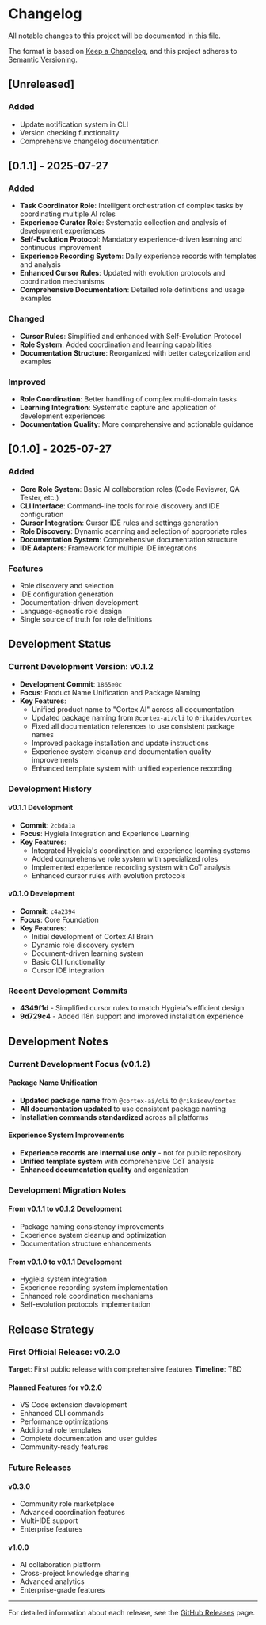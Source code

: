 # Changelog

All notable changes to this project will be documented in this file.

The format is based on [Keep a Changelog](https://keepachangelog.com/en/1.0.0/),
and this project adheres to [Semantic Versioning](https://semver.org/spec/v2.0.0.html).

## [Unreleased]

### Added

- Update notification system in CLI
- Version checking functionality
- Comprehensive changelog documentation

## [0.1.1] - 2025-07-27

### Added

- **Task Coordinator Role**: Intelligent orchestration of complex tasks by coordinating multiple AI roles
- **Experience Curator Role**: Systematic collection and analysis of development experiences
- **Self-Evolution Protocol**: Mandatory experience-driven learning and continuous improvement
- **Experience Recording System**: Daily experience records with templates and analysis
- **Enhanced Cursor Rules**: Updated with evolution protocols and coordination mechanisms
- **Comprehensive Documentation**: Detailed role definitions and usage examples

### Changed

- **Cursor Rules**: Simplified and enhanced with Self-Evolution Protocol
- **Role System**: Added coordination and learning capabilities
- **Documentation Structure**: Reorganized with better categorization and examples

### Improved

- **Role Coordination**: Better handling of complex multi-domain tasks
- **Learning Integration**: Systematic capture and application of development experiences
- **Documentation Quality**: More comprehensive and actionable guidance

## [0.1.0] - 2025-07-27

### Added

- **Core Role System**: Basic AI collaboration roles (Code Reviewer, QA Tester, etc.)
- **CLI Interface**: Command-line tools for role discovery and IDE configuration
- **Cursor Integration**: Cursor IDE rules and settings generation
- **Role Discovery**: Dynamic scanning and selection of appropriate roles
- **Documentation System**: Comprehensive documentation structure
- **IDE Adapters**: Framework for multiple IDE integrations

### Features

- Role discovery and selection
- IDE configuration generation
- Documentation-driven development
- Language-agnostic role design
- Single source of truth for role definitions

## Development Status

### Current Development Version: v0.1.2

- **Development Commit**: `1865e0c`
- **Focus**: Product Name Unification and Package Naming
- **Key Features**:
  - Unified product name to "Cortex AI" across all documentation
  - Updated package naming from `@cortex-ai/cli` to `@rikaidev/cortex`
  - Fixed all documentation references to use consistent package names
  - Improved package installation and update instructions
  - Experience system cleanup and documentation quality improvements
  - Enhanced template system with unified experience recording

### Development History

#### v0.1.1 Development

- **Commit**: `2cbda1a`
- **Focus**: Hygieia Integration and Experience Learning
- **Key Features**:
  - Integrated Hygieia's coordination and experience learning systems
  - Added comprehensive role system with specialized roles
  - Implemented experience recording system with CoT analysis
  - Enhanced cursor rules with evolution protocols

#### v0.1.0 Development

- **Commit**: `c4a2394`
- **Focus**: Core Foundation
- **Key Features**:
  - Initial development of Cortex AI Brain
  - Dynamic role discovery system
  - Document-driven learning system
  - Basic CLI functionality
  - Cursor IDE integration

### Recent Development Commits

- **4349f1d** - Simplified cursor rules to match Hygieia's efficient design
- **9d729c4** - Added i18n support and improved installation experience

## Development Notes

### Current Development Focus (v0.1.2)

#### Package Name Unification

- **Updated package name** from `@cortex-ai/cli` to `@rikaidev/cortex`
- **All documentation updated** to use consistent package naming
- **Installation commands standardized** across all platforms

#### Experience System Improvements

- **Experience records are internal use only** - not for public repository
- **Unified template system** with comprehensive CoT analysis
- **Enhanced documentation quality** and organization

### Development Migration Notes

#### From v0.1.1 to v0.1.2 Development

- Package naming consistency improvements
- Experience system cleanup and optimization
- Documentation structure enhancements

#### From v0.1.0 to v0.1.1 Development

- Hygieia system integration
- Experience recording system implementation
- Enhanced role coordination mechanisms
- Self-evolution protocols implementation

## Release Strategy

### First Official Release: v0.2.0

**Target**: First public release with comprehensive features
**Timeline**: TBD

#### Planned Features for v0.2.0

- VS Code extension development
- Enhanced CLI commands
- Performance optimizations
- Additional role templates
- Complete documentation and user guides
- Community-ready features

### Future Releases

#### v0.3.0

- Community role marketplace
- Advanced coordination features
- Multi-IDE support
- Enterprise features

#### v1.0.0

- AI collaboration platform
- Cross-project knowledge sharing
- Advanced analytics
- Enterprise-grade features

---

For detailed information about each release, see the [GitHub Releases](https://github.com/RikaiDev/cortex/releases) page.
